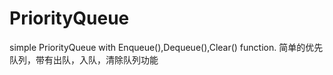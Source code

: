 # PriorityQueue
simple PriorityQueue<T> with Enqueue(),Dequeue(),Clear() function.
简单的优先队列，带有出队，入队，清除队列功能
